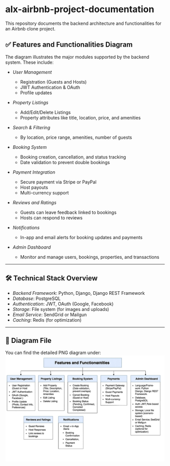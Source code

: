 # alx-airbnb-project-documentation
This repository documents the backend architecture and functionalities for an Airbnb clone project.

## ✅ Features and Functionalities Diagram

The diagram illustrates the major modules supported by the backend system. These include:

- *User Management*
  - Registration (Guests and Hosts)
  - JWT Authentication & OAuth
  - Profile updates

- *Property Listings*
  - Add/Edit/Delete Listings
  - Property attributes like title, location, price, and amenities

- *Search & Filtering*
  - By location, price range, amenities, number of guests

- *Booking System*
  - Booking creation, cancellation, and status tracking
  - Date validation to prevent double bookings

- *Payment Integration*
  - Secure payment via Stripe or PayPal
  - Host payouts
  - Multi-currency support

- *Reviews and Ratings*
  - Guests can leave feedback linked to bookings
  - Hosts can respond to reviews

- *Notifications*
  - In-app and email alerts for booking updates and payments

- *Admin Dashboard*
  - Monitor and manage users, bookings, properties, and transactions

---

## 🛠️ Technical Stack Overview

- *Backend Framework*: Python, Django, Django REST Framework  
- *Database*: PostgreSQL  
- *Authentication*: JWT, OAuth (Google, Facebook)  
- *Storage*: File system (for images and uploads)  
- *Email Service*: SendGrid or Mailgun  
- *Caching*: Redis (for optimization)  

---

## 📎 Diagram File

You can find the detailed PNG diagram under:
![Features and Functionalities Diagram](image.png)